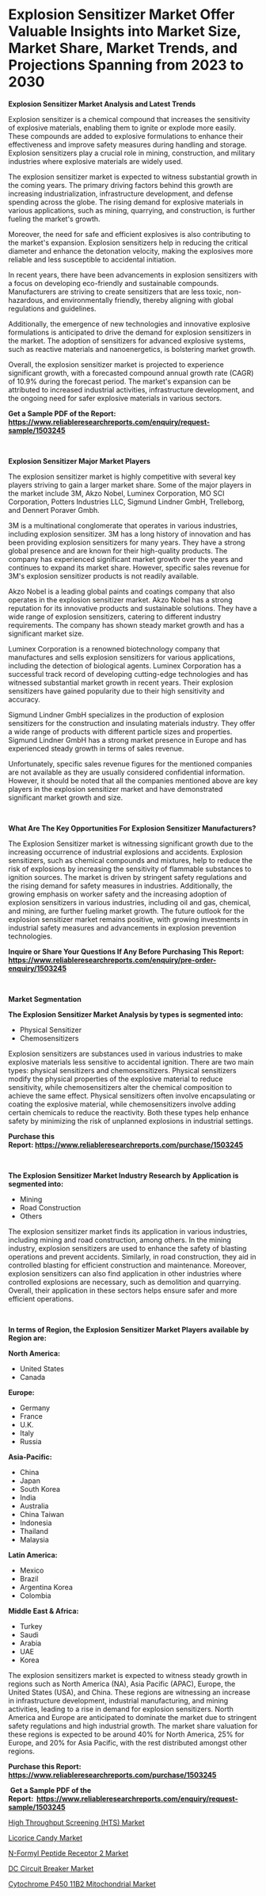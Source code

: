 <p><h1>Explosion Sensitizer Market Offer Valuable Insights into Market Size, Market Share, Market Trends, and Projections Spanning from 2023 to 2030</h1></p><p><strong>Explosion Sensitizer Market Analysis and Latest Trends</strong></p>
<p><p>Explosion sensitizer is a chemical compound that increases the sensitivity of explosive materials, enabling them to ignite or explode more easily. These compounds are added to explosive formulations to enhance their effectiveness and improve safety measures during handling and storage. Explosion sensitizers play a crucial role in mining, construction, and military industries where explosive materials are widely used.</p><p>The explosion sensitizer market is expected to witness substantial growth in the coming years. The primary driving factors behind this growth are increasing industrialization, infrastructure development, and defense spending across the globe. The rising demand for explosive materials in various applications, such as mining, quarrying, and construction, is further fueling the market's growth.</p><p>Moreover, the need for safe and efficient explosives is also contributing to the market's expansion. Explosion sensitizers help in reducing the critical diameter and enhance the detonation velocity, making the explosives more reliable and less susceptible to accidental initiation.</p><p>In recent years, there have been advancements in explosion sensitizers with a focus on developing eco-friendly and sustainable compounds. Manufacturers are striving to create sensitizers that are less toxic, non-hazardous, and environmentally friendly, thereby aligning with global regulations and guidelines.</p><p>Additionally, the emergence of new technologies and innovative explosive formulations is anticipated to drive the demand for explosion sensitizers in the market. The adoption of sensitizers for advanced explosive systems, such as reactive materials and nanoenergetics, is bolstering market growth.</p><p>Overall, the explosion sensitizer market is projected to experience significant growth, with a forecasted compound annual growth rate (CAGR) of 10.9% during the forecast period. The market's expansion can be attributed to increased industrial activities, infrastructure development, and the ongoing need for safer explosive materials in various sectors.</p></p>
<p><strong>Get a Sample PDF of the Report:&nbsp; <a href="https://www.reliableresearchreports.com/enquiry/request-sample/1503245">https://www.reliableresearchreports.com/enquiry/request-sample/1503245</a></strong></p>
<p>&nbsp;</p>
<p><strong>Explosion Sensitizer Major Market Players</strong></p>
<p><p>The explosion sensitizer market is highly competitive with several key players striving to gain a larger market share. Some of the major players in the market include 3M, Akzo Nobel, Luminex Corporation, MO SCI Corporation, Potters Industries LLC, Sigmund Lindner GmbH, Trelleborg, and Dennert Poraver Gmbh.</p><p>3M is a multinational conglomerate that operates in various industries, including explosion sensitizer. 3M has a long history of innovation and has been providing explosion sensitizers for many years. They have a strong global presence and are known for their high-quality products. The company has experienced significant market growth over the years and continues to expand its market share. However, specific sales revenue for 3M's explosion sensitizer products is not readily available.</p><p>Akzo Nobel is a leading global paints and coatings company that also operates in the explosion sensitizer market. Akzo Nobel has a strong reputation for its innovative products and sustainable solutions. They have a wide range of explosion sensitizers, catering to different industry requirements. The company has shown steady market growth and has a significant market size.</p><p>Luminex Corporation is a renowned biotechnology company that manufactures and sells explosion sensitizers for various applications, including the detection of biological agents. Luminex Corporation has a successful track record of developing cutting-edge technologies and has witnessed substantial market growth in recent years. Their explosion sensitizers have gained popularity due to their high sensitivity and accuracy.</p><p>Sigmund Lindner GmbH specializes in the production of explosion sensitizers for the construction and insulating materials industry. They offer a wide range of products with different particle sizes and properties. Sigmund Lindner GmbH has a strong market presence in Europe and has experienced steady growth in terms of sales revenue.</p><p>Unfortunately, specific sales revenue figures for the mentioned companies are not available as they are usually considered confidential information. However, it should be noted that all the companies mentioned above are key players in the explosion sensitizer market and have demonstrated significant market growth and size.</p></p>
<p>&nbsp;</p>
<p><strong>What Are The Key Opportunities For Explosion Sensitizer Manufacturers?</strong></p>
<p><p>The Explosion Sensitizer market is witnessing significant growth due to the increasing occurrence of industrial explosions and accidents. Explosion sensitizers, such as chemical compounds and mixtures, help to reduce the risk of explosions by increasing the sensitivity of flammable substances to ignition sources. The market is driven by stringent safety regulations and the rising demand for safety measures in industries. Additionally, the growing emphasis on worker safety and the increasing adoption of explosion sensitizers in various industries, including oil and gas, chemical, and mining, are further fueling market growth. The future outlook for the explosion sensitizer market remains positive, with growing investments in industrial safety measures and advancements in explosion prevention technologies.</p></p>
<p><strong>Inquire or Share Your Questions If Any Before Purchasing This Report: <a href="https://www.reliableresearchreports.com/enquiry/pre-order-enquiry/1503245">https://www.reliableresearchreports.com/enquiry/pre-order-enquiry/1503245</a></strong></p>
<p>&nbsp;</p>
<p><strong>Market Segmentation</strong></p>
<p><strong>The Explosion Sensitizer Market Analysis by types is segmented into:</strong></p>
<p><ul><li>Physical Sensitizer</li><li>Chemosensitizers</li></ul></p>
<p><p>Explosion sensitizers are substances used in various industries to make explosive materials less sensitive to accidental ignition. There are two main types: physical sensitizers and chemosensitizers. Physical sensitizers modify the physical properties of the explosive material to reduce sensitivity, while chemosensitizers alter the chemical composition to achieve the same effect. Physical sensitizers often involve encapsulating or coating the explosive material, while chemosensitizers involve adding certain chemicals to reduce the reactivity. Both these types help enhance safety by minimizing the risk of unplanned explosions in industrial settings.</p></p>
<p><strong>Purchase this Report:&nbsp;<a href="https://www.reliableresearchreports.com/purchase/1503245">https://www.reliableresearchreports.com/purchase/1503245</a></strong></p>
<p>&nbsp;</p>
<p><strong>The Explosion Sensitizer Market Industry Research by Application is segmented into:</strong></p>
<p><ul><li>Mining</li><li>Road Construction</li><li>Others</li></ul></p>
<p><p>The explosion sensitizer market finds its application in various industries, including mining and road construction, among others. In the mining industry, explosion sensitizers are used to enhance the safety of blasting operations and prevent accidents. Similarly, in road construction, they aid in controlled blasting for efficient construction and maintenance. Moreover, explosion sensitizers can also find application in other industries where controlled explosions are necessary, such as demolition and quarrying. Overall, their application in these sectors helps ensure safer and more efficient operations.</p></p>
<p>&nbsp;</p>
<p><strong>In terms of Region, the Explosion Sensitizer Market Players available by Region are:</strong></p>
<p>
    <p> <strong> North America: </strong>
        <ul>
            <li>United States</li>
            <li>Canada</li>
        </ul>
        </p> 
    <p> <strong> Europe: </strong>
        <ul>
            <li>Germany</li>
            <li>France</li>
            <li>U.K.</li>
            <li>Italy</li>
            <li>Russia</li>
        </ul>
        </p> 
    <p> <strong> Asia-Pacific: </strong>
        <ul>
            <li>China</li>
            <li>Japan</li>
            <li>South Korea</li>
            <li>India</li>
            <li>Australia</li>
            <li>China Taiwan</li>
            <li>Indonesia</li>
            <li>Thailand</li>
            <li>Malaysia</li>
        </ul>
        </p> 
    <p> <strong> Latin America: </strong>
        <ul>
            <li>Mexico</li>
            <li>Brazil</li>
            <li>Argentina Korea</li>
            <li>Colombia</li>
        </ul>
        </p> 
    <p> <strong> Middle East & Africa: </strong>
        <ul>
            <li>Turkey</li>
            <li>Saudi</li>
            <li>Arabia</li>
            <li>UAE</li>
            <li>Korea</li>
        </ul>
    </p>
    </p>
<p><p>The explosion sensitizers market is expected to witness steady growth in regions such as North America (NA), Asia Pacific (APAC), Europe, the United States (USA), and China. These regions are witnessing an increase in infrastructure development, industrial manufacturing, and mining activities, leading to a rise in demand for explosion sensitizers. North America and Europe are anticipated to dominate the market due to stringent safety regulations and high industrial growth. The market share valuation for these regions is expected to be around 40% for North America, 25% for Europe, and 20% for Asia Pacific, with the rest distributed amongst other regions.</p></p>
<p><strong>Purchase this Report: <a href="https://www.reliableresearchreports.com/purchase/1503245">https://www.reliableresearchreports.com/purchase/1503245</a></strong></p>
<p>&nbsp;<strong>Get a Sample PDF of the Report:&nbsp;&nbsp;<a href="https://www.reliableresearchreports.com/enquiry/request-sample/1503245">https://www.reliableresearchreports.com/enquiry/request-sample/1503245</a></strong></p>
<p><strong></strong></p>
<p><p><a href="https://www.linkedin.com/pulse/high-throughput-screening-hts-market-size-share-global-analysis/">High Throughput Screening (HTS) Market</a></p><p><a href="https://medium.com/@jarredmertz2772/licorice-candy-market-size-growth-forecast-2023-2030-541e4b1f9369">Licorice Candy Market</a></p><p><a href="https://github.com/luckyshygirl/Market-Research-Report-List-1/blob/main/n-formyl-peptide-receptor-2-market.md">N-Formyl Peptide Receptor 2 Market</a></p><p><a href="https://medium.com/@kaceyrath/dc-circuit-breaker-market-size-growth-forecast-2023-2030-c0116b978e03">DC Circuit Breaker Market</a></p><p><a href="https://github.com/vimar16th/Market-Research-Report-List-1/blob/main/cytochrome-p450-11b2-mitochondrial-market.md">Cytochrome P450 11B2 Mitochondrial Market</a></p></p>